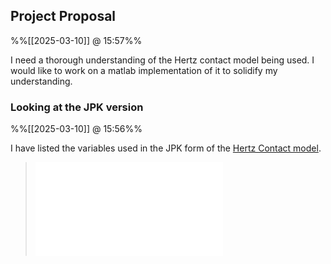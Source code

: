 
## Project Proposal
%%[[2025-03-10]] @ 15:57%%

I need a thorough understanding of the Hertz contact model being used.
I would like to work on a matlab implementation of it to solidify my understanding.

### Looking at the JPK version
%%[[2025-03-10]] @ 15:56%%

I have listed the variables used in the JPK form of the [Hertz Contact model](Hertz%20Contact%20model.md). 

> ![Spherical Contact](@jpkinstruments-JPKDataProcessing.md#Spherical%20Contact)

### 